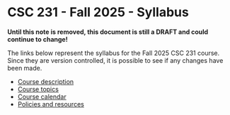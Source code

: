 # CSC 231 - Fall 2025 - Syllabus

**Until this note is removed, this document is still a DRAFT and could continue to change!**

The links below represent the syllabus for the Fall 2025 CSC 231 course.
Since they are version controlled, it is possible to see if any changes have been made.

* [Course description](description.md)
* [Course topics](topics.md)
* [Course calendar](calendar.md)
* [Policies and resources](../../../common/policies_and_resources.md)
